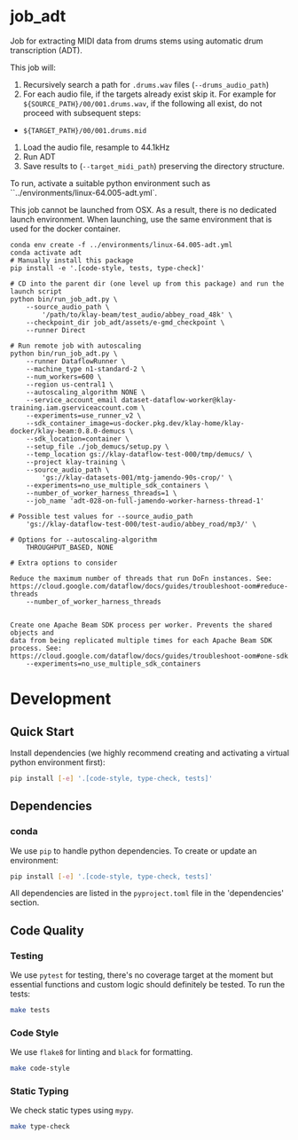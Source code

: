 # job_adt

Job for extracting MIDI data from drums stems using automatic drum transcription (ADT).

This job will:

1. Recursively search a path for `.drums.wav` files (`--drums_audio_path`)
1. For each audio file, if the targets already exist skip it. For example for
   `${SOURCE_PATH}/00/001.drums.wav`, if the following all exist, do not
   proceed with subsequent steps:
  - `${TARGET_PATH}/00/001.drums.mid`
1. Load the audio file, resample to 44.1kHz
1. Run ADT
1. Save results to (`--target_midi_path`) preserving the directory structure.

To run, activate a suitable python environment such as
``../environments/linux-64.005-adt.yml`.

This job cannot be launched from OSX. As a result, there is no dedicated launch
environment. When launching, use the same environment that is used for the
docker container.

```
conda env create -f ../environments/linux-64.005-adt.yml
conda activate adt
# Manually install this package
pip install -e '.[code-style, tests, type-check]'
```


```
# CD into the parent dir (one level up from this package) and run the launch script
python bin/run_job_adt.py \
    --source_audio_path \
        '/path/to/klay-beam/test_audio/abbey_road_48k' \
    --checkpoint_dir job_adt/assets/e-gmd_checkpoint \
    --runner Direct

# Run remote job with autoscaling
python bin/run_job_adt.py \
    --runner DataflowRunner \
    --machine_type n1-standard-2 \
    --num_workers=600 \
    --region us-central1 \
    --autoscaling_algorithm NONE \
    --service_account_email dataset-dataflow-worker@klay-training.iam.gserviceaccount.com \
    --experiments=use_runner_v2 \
    --sdk_container_image=us-docker.pkg.dev/klay-home/klay-docker/klay-beam:0.8.0-demucs \
    --sdk_location=container \
    --setup_file ./job_demucs/setup.py \
    --temp_location gs://klay-dataflow-test-000/tmp/demucs/ \
    --project klay-training \
    --source_audio_path \
        'gs://klay-datasets-001/mtg-jamendo-90s-crop/' \
    --experiments=no_use_multiple_sdk_containers \
    --number_of_worker_harness_threads=1 \
    --job_name 'adt-028-on-full-jamendo-worker-harness-thread-1'

# Possible test values for --source_audio_path
    'gs://klay-dataflow-test-000/test-audio/abbey_road/mp3/' \

# Options for --autoscaling-algorithm
    THROUGHPUT_BASED, NONE

# Extra options to consider

Reduce the maximum number of threads that run DoFn instances. See:
https://cloud.google.com/dataflow/docs/guides/troubleshoot-oom#reduce-threads
    --number_of_worker_harness_threads


Create one Apache Beam SDK process per worker. Prevents the shared objects and
data from being replicated multiple times for each Apache Beam SDK process. See:
https://cloud.google.com/dataflow/docs/guides/troubleshoot-oom#one-sdk
    --experiments=no_use_multiple_sdk_containers
```

# Development
## Quick Start
Install dependencies (we highly recommend creating and activating a virtual
python environment first):
```sh
pip install [-e] '.[code-style, type-check, tests]'
```

## Dependencies
### conda
We use `pip` to handle python dependencies.  To create or update an environment:

```sh
pip install [-e] '.[code-style, type-check, tests]'
```

All dependencies are listed in the `pyproject.toml` file in the 'dependencies'
section.

## Code Quality
### Testing
We use `pytest` for testing, there's no coverage target at the moment but
essential functions and custom logic should definitely be tested. To run the
tests:
```sh
make tests
```

### Code Style
We use `flake8` for linting and `black` for formatting.

```sh
make code-style
```

### Static Typing
We check static types using `mypy`.
```sh
make type-check
```
